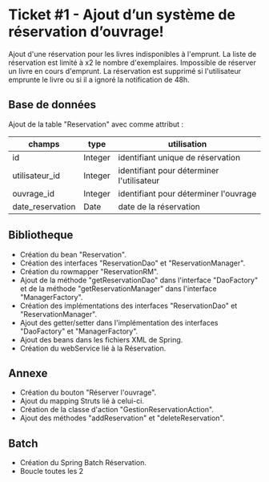 # Ticket #1 - Ajout d’un système de réservation d’ouvrage!

Ajout d'une réservation pour les livres indisponibles à l'emprunt. 
La liste de réservation est limité à x2 le nombre d'exemplaires.
Impossible de réserver un livre en cours d'emprunt.
La réservation est supprimé si l'utilisateur emprunte le livre ou si il a ignoré la notification de 48h.


## Base de données
Ajout de la table "Reservation" avec comme attribut : 

|   champs             |type                          |utilisation                         |
|----------------|-------------------------------|-----------------------------|
|id|Integer |identifiant unique de réservation            |
|utilisateur_id |Integer  |  identifiant pour déterminer l'utilisateur        |
|ouvrage_id|Integer|identifiant pour déterminer l'ouvrage|
|date_reservation|Date|date de la réservation





## Bibliotheque
- Création du bean "Reservation".
- Création des interfaces "ReservationDao" et "ReservationManager".
- Création du rowmapper "ReservationRM".
- Ajout de la méthode "getReservationDao" dans l'interface "DaoFactory" et de la méthode "getReservationManager" dans l'interface "ManagerFactory".
- Création des implémentations des interfaces "ReservationDao" et "ReservationManager".
- Ajout des getter/setter dans l'implémentation des interfaces "DaoFactory" et "ManagerFactory".
- Ajout des beans dans les fichiers XML de Spring.
- Création du webService lié à la Réservation.

## Annexe
- Création du bouton "Réserver l'ouvrage".
- Ajout du mapping Struts lié à celui-ci.
- Création de la classe d'action "GestionReservationAction".
- Ajout des méthodes "addReservation" et "deleteReservation".

## Batch
- Création du Spring Batch Réservation.
- Boucle toutes les 2